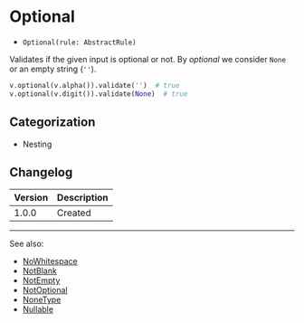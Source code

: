 # Optional

- `Optional(rule: AbstractRule)`

Validates if the given input is optional or not. By _optional_ we consider `None`
or an empty string (`''`).

```python
v.optional(v.alpha()).validate('')  # true
v.optional(v.digit()).validate(None)  # true
```

## Categorization

- Nesting

## Changelog

Version | Description
--------|-------------
  1.0.0 | Created

***
See also:

- [NoWhitespace](NoWhitespace.md)
- [NotBlank](NotBlank.md)
- [NotEmpty](NotEmpty.md)
- [NotOptional](NotOptional.md)
- [NoneType](NoneType.md)
- [Nullable](Nullable.md)
